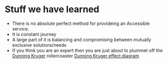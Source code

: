 # Stuff we have learned


- There is no absolute perfect method for provideing an Accessible service. 
- It is  constant journey
- A large part of it is balancing and compromising between mutually exclusive solutions/needs
- If you think you are an expert then you are just about to plummet off the [Dunning Kruger](https://thedecisionlab.com/biases/dunning-kruger-effect/) rollercoaster
[Dunning Kruger effect diagram](https://scotentsd.github.io/a11y/images/dk2.png "Dunning Kruger effect")

